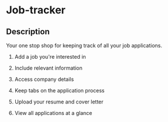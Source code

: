 
# Job-tracker


## Description

Your one stop shop for keeping track of all your job applications.

1. Add a job you're interested in

2. Include relevant information

3. Access company details

4. Keep tabs on the application process

5. Upload your resume and cover letter

6. View all applications at a glance
